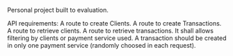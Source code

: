 Personal project built to evaluation.

API requirements:
A route to create Clients.
A route to create Transactions.
A route to retrieve clients.
A route to retrieve transactions. It shall allows filtering by clients or payment service used.
A transaction should be created in only one payment service (randomly choosed in each request).

